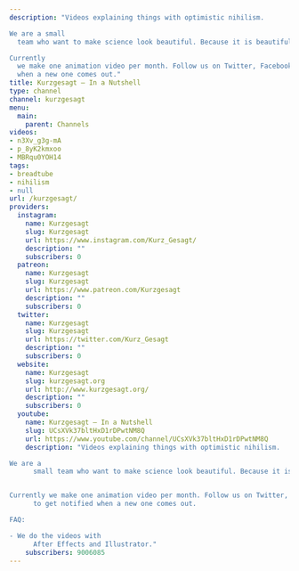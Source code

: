 ```yaml
---
description: "Videos explaining things with optimistic nihilism.

We are a small
  team who want to make science look beautiful. Because it is beautiful.

Currently
  we make one animation video per month. Follow us on Twitter, Facebook to get notified
  when a new one comes out."
title: Kurzgesagt – In a Nutshell
type: channel
channel: kurzgesagt
menu:
  main:
    parent: Channels
videos:
- n3Xv_g3g-mA
- p_8yK2kmxoo
- MBRqu0YOH14
tags:
- breadtube
- nihilism
- null
url: /kurzgesagt/
providers:
  instagram:
    name: Kurzgesagt
    slug: Kurzgesagt
    url: https://www.instagram.com/Kurz_Gesagt/
    description: ""
    subscribers: 0
  patreon:
    name: Kurzgesagt
    slug: Kurzgesagt
    url: https://www.patreon.com/Kurzgesagt
    description: ""
    subscribers: 0
  twitter:
    name: Kurzgesagt
    slug: Kurzgesagt
    url: https://twitter.com/Kurz_Gesagt
    description: ""
    subscribers: 0
  website:
    name: Kurzgesagt
    slug: kurzgesagt.org
    url: http://www.kurzgesagt.org/
    description: ""
    subscribers: 0
  youtube:
    name: Kurzgesagt – In a Nutshell
    slug: UCsXVk37bltHxD1rDPwtNM8Q
    url: https://www.youtube.com/channel/UCsXVk37bltHxD1rDPwtNM8Q
    description: "Videos explaining things with optimistic nihilism.

We are a
      small team who want to make science look beautiful. Because it is beautiful.


Currently we make one animation video per month. Follow us on Twitter, Facebook
      to get notified when a new one comes out.

FAQ:

- We do the videos with
      After Effects and Illustrator."
    subscribers: 9006085
---
```

